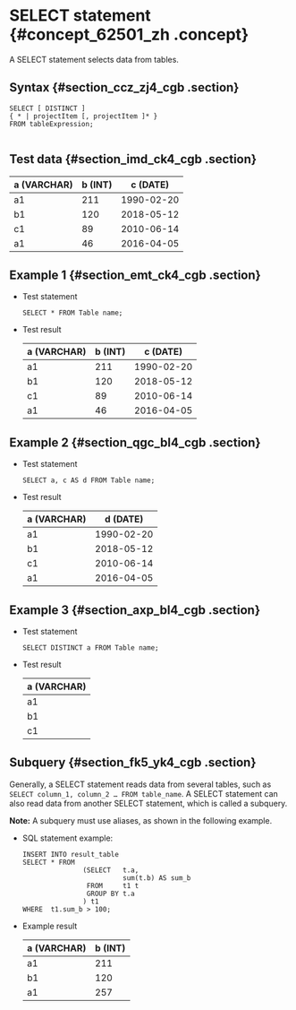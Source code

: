 # SELECT statement {#concept_62501_zh .concept}

A SELECT statement selects data from tables.

## Syntax {#section_ccz_zj4_cgb .section}

```language-sql
SELECT [ DISTINCT ]
{ * | projectItem [, projectItem ]* }
FROM tableExpression;
			
```

## Test data {#section_imd_ck4_cgb .section}

|a \(VARCHAR\)|b \(INT\)|c \(DATE\)|
|-------------|---------|----------|
|a1|211|1990-02-20|
|b1|120|2018-05-12|
|c1|89|2010-06-14|
|a1|46|2016-04-05|

## Example 1 {#section_emt_ck4_cgb .section}

-   Test statement

    ```language-sql
    SELECT * FROM Table name;
    ```

-   Test result

    |a \(VARCHAR\)|b \(INT\)|c \(DATE\)|
    |-------------|---------|----------|
    |a1|211|1990-02-20|
    |b1|120|2018-05-12|
    |c1|89|2010-06-14|
    |a1|46|2016-04-05|


## Example 2 {#section_qgc_bl4_cgb .section}

-   Test statement

    ```language-sql
    SELECT a, c AS d FROM Table name;
    ```

-   Test result

    |a \(VARCHAR\)|d \(DATE\)|
    |-------------|----------|
    |a1|1990-02-20|
    |b1|2018-05-12|
    |c1|2010-06-14|
    |a1|2016-04-05|


## Example 3 {#section_axp_bl4_cgb .section}

-   Test statement

    ```language-sql
    SELECT DISTINCT a FROM Table name;
    ```

-   Test result

    |a \(VARCHAR\)|
    |-------------|
    |a1|
    |b1|
    |c1|


## Subquery {#section_fk5_yk4_cgb .section}

Generally, a SELECT statement reads data from several tables, such as `SELECT column_1, column_2 … FROM table_name`. A SELECT statement can also read data from another SELECT statement, which is called a subquery.

**Note:** A subquery must use aliases, as shown in the following example.

-   SQL statement example:

    ```language-sql
    INSERT INTO result_table
    SELECT * FROM
                   (SELECT   t.a,
                             sum(t.b) AS sum_b
                    FROM     t1 t
                    GROUP BY t.a
                   ) t1 
    WHERE  t1.sum_b > 100;
    ```

-   Example result

    |a \(VARCHAR\)|b \(INT\)|
    |-------------|---------|
    |a1|211|
    |b1|120|
    |a1|257|


